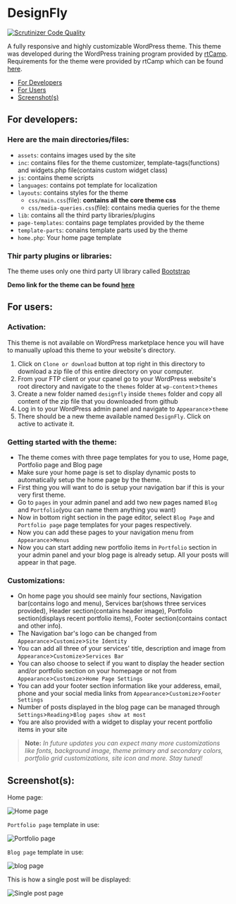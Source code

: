 # DesignFly
[![Scrutinizer Code Quality](https://scrutinizer-ci.com/g/Tan-007/DesignFly/badges/quality-score.png?b=master)](https://scrutinizer-ci.com/g/Tan-007/DesignFly/?branch=master)

A fully responsive and highly customizable WordPress theme. This theme was developed during the WordPress training program provided by [rtCamp](https://rtcamp.com/). Requirements for the theme were provided by rtCamp which can be found [here](https://learn.rtcamp.com/topic/task-theme-development-assignment/).

- [For Developers](https://github.com/Tan-007/DesignFly#for-developers)
- [For Users](https://github.com/Tan-007/DesignFly#for-users)
- [Screenshot(s)](https://github.com/Tan-007/DesignFly#screenshots)

## For developers: 
### Here are the main directories/files:
- `assets`: contains images used by the site
- `inc`: contains files for the theme customizer, template-tags(functions) and widgets.php file(contains custom widget class)
- `js`: contains theme scripts
- `languages`: contains pot template for localization
- `layouts`: contains styles for the theme
  - `css/main.css`(file): **contains all the core theme css**
  - `css/media-queries.css`(file): contains media queries for the theme
- `lib`: contains all the third party libraries/plugins
- `page-templates`: contains page templates provided by the theme
- `template-parts`: conains template parts used by the theme
- `home.php`: Your home page template

### Thir party plugins or libraries: 
The theme uses only one third party UI library called [Bootstrap](https://getbootstrap.com/)

**Demo link for the theme can be found [here](https://rahicodes.000webhostapp.com/)**

## For users:
### Activation: 
This theme is not available on WordPress marketplace hence you will have to manually upload this theme to your website's directory.
1. Click on `Clone or download` button at top right in this directory to download a zip file of this entire directory on your computer.
2. From your FTP client or your cpanel go to your WordPress website's root directory and navigate to the `themes` folder at `wp-content`>`themes`
3. Create a new folder named `designfly` inside `themes` folder and copy all content of the zip file that you downloaded from github
4. Log in to your WordPress admin panel and navigate to `Appearance`>`theme`
5. There should be a new theme available named `DesignFly`. Click on active to activate it. 

### Getting started with the theme:
- The theme comes with three page templates for you to use, Home page, Portfolio page and Blog page
- Make sure your home page is set to display dynamic posts to automatically setup the home page by the theme.
- First thing you will want to do is setup your navigation bar if this is your very first theme.
- Go to `pages` in your admin panel and add two new pages named `Blog` and `Portfolio`(you can name them anything you want)
- Now in bottom right section in the page editor, select `Blog Page` and `Portfolio page` page templates for your pages respectively.
- Now you can add these pages to your navigation menu from `Appearance`>`Menus`
- Now you can start adding new portfolio items in `Portfolio` section in your admin panel and your blog page is already setup. All your posts will appear in that page.

### Customizations:
- On home page you should see mainly four sections, Navigation bar(contains logo and menu), Services bar(shows three services provided), Header section(contains header image), Portfolio section(displays recent portfolio items), Footer section(contains contact and other info).
- The Navigation bar's logo can be changed from `Appearance`>`Customize`>`Site Identity`
- You can add all three of your services' title, description and image from `Appearance`>`Customize`>`Services Bar`
- You can also choose to select if you want to display the header section and/or portfolio section on your homepage or not from `Appearance`>`Customize`>`Home Page Settings`
- You can add your footer section information like your adderess, email, phone and your social media links from `Appearance`>`Customize`>`Footer Settings`
- Number of posts displayed in the blog page can be managed through `Settings`>`Reading`>`Blog pages show at most`
- You are also provided with a widget to display your recent portfolio items in your site

> **Note:** *In future updates you can expect many more customizations like fonts, background image, theme primary and secondary colors, portfolio grid customizations, site icon and more. Stay tuned!*

## Screenshot(s):
Home page:

![Home page](https://i.imgur.com/m1rwzHM.png)

`Portfolio page` template in use:

![Portfolio page](https://i.imgur.com/W3hpQZW.png)

`Blog page` template in use:

![blog page](https://i.imgur.com/AxtUXYm.png)

This is how a single post will be displayed:

![Single post page](https://i.imgur.com/f3vMMFy.png)
